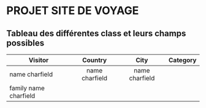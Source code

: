 # PROJET SITE DE VOYAGE

## Tableau des différentes class et leurs champs possibles


|Visitor|Country|City|Category|
|-------|:-----------:|:----------:|:-------|
|name charfield|name charfield|name charfield|
|family name charfield||
